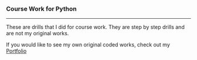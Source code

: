 ### Course Work for Python
***

These are drills that I did for course work. They are step by step drills and are not my original works. 

If you would like to see my own original coded works, check out my [Portfolio](Portfolio-for-MichaelAllen)
